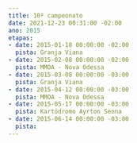 ```yaml
---
title: 10º campeonato
date: 2021-12-23 00:31:00 -02:00
ano: 2015
etapas:
- date: 2015-01-18 00:00:00 -02:00
  pista: Granja Viana
- date: 2015-02-08 00:00:00 -02:00
  pista: MMOA - Nova Odessa
- date: 2015-03-08 00:00:00 -03:00
  pista: Granja Viana
- date: 2015-04-12 00:00:00 -03:00
  pista: MMOA - Nova Odessa
- date: 2015-05-17 00:00:00 -03:00
  pista: Kartódromo Ayrton Senna
- date: 2015-06-14 00:00:00 -03:00
  pista: 
---
```


